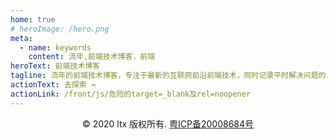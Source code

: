 ```yaml
---
home: true
# heroImage: /hero.png
meta:
  - name: keywords
    content: 流年,前端技术博客，前端
heroText: 前端技术博客
tagline: 流年的前端技术博客，专注于最新的互联网前沿前端技术，同时记录平时解决问题的笔记
actionText: 去探索 →
actionLink: /front/js/危险的target=_blank及rel=noopener
---
```


<footer class="beian">
  <div class="copyright">
    © 2020 ltx 版权所有.
    <a href="http://www.beian.miit.gov.cn" rel="nofollow">粤ICP备20008684号</a><i/>
  </div>
</footer>

<style lang="scss">
.copyright{
  text-align: center;
}
</style>
